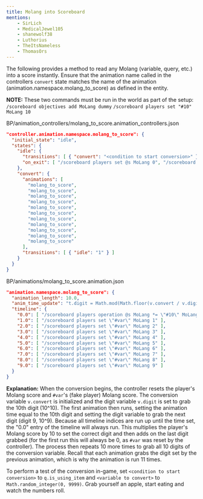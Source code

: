 ```yaml
---
title: Molang into Scoreboard
mentions:
    - SirLich
    - MedicalJewel105
    - shanewolf38
    - Luthorius
    - TheItsNameless
    - ThomasOrs
---
```


The following provides a method to read any Molang (variable, query, etc.) into a score instantly. Ensure that the animation name called in the controllers `convert` state matches the name of the animation (animation.namespace.molang_to_score) as defined in the entity.

**NOTE:** These two commands must be run in the world as part of the setup:
`/scoreboard objectives add MoLang dummy`
`/scoreboard players set "#10" MoLang 10`

<CodeHeader>BP/animation_controllers/molang_to_score.animation_controllers.json</CodeHeader>

```json
"controller.animation.namespace.molang_to_score": {
  "initial_state": "idle",
  "states": {
    "idle": {
      "transitions": [ { "convert": "<condition to start conversion>" } ],
      "on_exit": [ "/scoreboard players set @s MoLang 0", "/scoreboard players set \"#var\" MoLang 0", "v.convert = <variable to convert>;", "v.digit = 1000000000;" ]
    },
    "convert": {
      "animations": [
        "molang_to_score",
        "molang_to_score",
        "molang_to_score",
        "molang_to_score",
        "molang_to_score",
        "molang_to_score",
        "molang_to_score",
        "molang_to_score",
        "molang_to_score",
        "molang_to_score",
        "molang_to_score"
      ],
      "transitions": [ { "idle": "1" } ]
    }
  }
}
```

<CodeHeader>BP/animations/molang_to_score.animation.json</CodeHeader>

```json
"animation.namespace.molang_to_score": {
  "animation_length": 10.0,
  "anim_time_update": "t.digit = Math.mod(Math.floor(v.convert / v.digit), 10) + 0.1; v.digit = v.digit / 10; return t.digit;",
  "timeline": {
    "0.0": [ "/scoreboard players operation @s MoLang *= \"#10\" MoLang", "/scoreboard players operation @s MoLang += \"#var\" MoLang", "/scoreboard players set \"#var\" MoLang 0" ],
    "1.0": [ "/scoreboard players set \"#var\" MoLang 1" ],
    "2.0": [ "/scoreboard players set \"#var\" MoLang 2" ],
    "3.0": [ "/scoreboard players set \"#var\" MoLang 3" ],
    "4.0": [ "/scoreboard players set \"#var\" MoLang 4" ],
    "5.0": [ "/scoreboard players set \"#var\" MoLang 5" ],
    "6.0": [ "/scoreboard players set \"#var\" MoLang 6" ],
    "7.0": [ "/scoreboard players set \"#var\" MoLang 7" ],
    "8.0": [ "/scoreboard players set \"#var\" MoLang 8" ],
    "9.0": [ "/scoreboard players set \"#var\" MoLang 9" ]
  }
}
```

**Explanation:** When the conversion begins, the controller resets the player's Molang score and `#var`'s (fake player) Molang score. The conversion variable `v.convert` is initialized and the digit variable `v.digit` is set to grab the 10th digit (10^10). The first animation then runs, setting the animation time equal to the 10th digit and setting the digit variable to grab the next digit (digit 9, 10^9). Because all timeline indices are run up until the time set, the "0.0" entry of the timeline will always run. This multiplies the player's Molang score by 10 to set the correct digit and then adds on the last digit grabbed (for the first run this will always be 0, as `#var` was reset by the controller). The process then repeats 10 more times to grab all 10 digits of the conversion variable. Recall that each animation grabs the digit set by the previous animation, which is why the animation is run 11 times.


To perform a test of the conversion in-game, set `<condition to start conversion>` to `q.is_using_item` and `<variable to convert>` to `Math.random_integer(0, 9999)`. Grab yourself an apple, start eating and watch the numbers roll.
